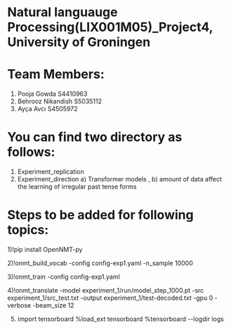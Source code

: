 # Natural languauge Processing(LIX001M05)_Project4, University of Groningen

# Team Members:
 1) Pooja Gowda S4410963
 2) Behrooz Nikandish S5035112
 3) Ayça Avcı S4505972


# You can find two directory as follows:
1) Experiment_replication
2) Experiment_direction
    a) Transformer models , 
    b) amount of data affect the learning of irregular past tense forms
    
       

# Steps to be added for following topics:
1)!pip install OpenNMT-py

2)!onmt_build_vocab -config config-exp1.yaml -n_sample 10000 

3)!onmt_train -config config-exp1.yaml

4)!onmt_translate -model experiment_1/run/model_step_1000.pt -src experiment_1/src_test.txt -output experiment_1/test-decoded.txt -gpu 0 -verbose -beam_size 12 

5)  import tensorboard
    %load_ext tensorboard
    %tensorboard --logdir logs
        



